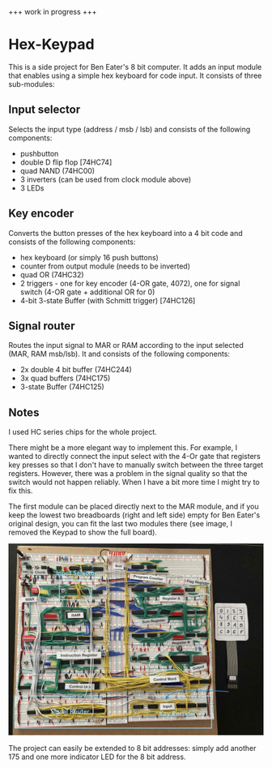 +++ work in progress +++

# Hex-Keypad

This is a side project for Ben Eater's 8 bit computer. It adds an input module that enables using a simple hex keyboard for code input. It consists of three sub-modules:

## Input selector 
Selects the input type (address / msb / lsb) and consists of the following components:
- pushbutton
- double D flip flop [74HC74]
- quad NAND (74HC00) 
- 3 inverters (can be used from clock module above)
- 3 LEDs

## Key encoder
Converts the button presses of the hex keyboard into a 4 bit code and consists of the following components:
- hex keyboard (or simply 16 push buttons)
- counter from output module (needs to be inverted) 
- quad OR (74HC32)
- 2 triggers - one for key encoder (4-OR gate, 4072), one for signal switch (4-OR gate + additional OR for 0) 
- 4-bit 3-state Buffer (with Schmitt trigger) [74HC126]

## Signal router
Routes the input signal to MAR or RAM according to the input selected (MAR, RAM msb/lsb). It and consists of the following components: 
- 2x double 4 bit buffer (74HC244)
- 3x quad buffers (74HC175)
- 3-state Buffer (74HC125)


## Notes
I used HC series chips for the whole project.

There might be a more elegant way to implement this. For example, I wanted to directly connect the input select with the 4-Or gate that registers key presses so that I don't have to manually switch between the three target registers. However, there was a problem in the signal quality so that the switch would not happen reliably. When I have a bit more time I might try to fix this.

The first module can be placed directly next to the MAR module, and if you keep the lowest two breadboards (right and left side) empty for Ben Eater's original design, you can fit the last two modules there (see image, I removed the Keypad to show the full board).

![alt text](IMG_3048.jpg)


The project can easily be extended to 8 bit addresses: simply add another 175 and one more indicator LED for the 8 bit address.
